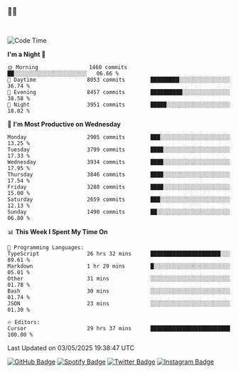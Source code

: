 ### 🤙🍺

<!-- <a href="https://github-readme-stats.vercel.app/api?username=hzak2xx&count_private=true&show_icons=true&theme=dracula">
  <img align="center" src="https://github-readme-stats.vercel.app/api?username=hzak2xx&count_private=true&show_icons=true&theme=dracula" />
</a>
</br> -->
</br>

<!--START_SECTION:waka-->
![Code Time](http://img.shields.io/badge/Code%20Time-4%2C201%20hrs%2052%20mins-blue)

**I'm a Night 🦉** 

```text
🌞 Morning                1460 commits        ██░░░░░░░░░░░░░░░░░░░░░░░   06.66 % 
🌆 Daytime                8053 commits        █████████░░░░░░░░░░░░░░░░   36.74 % 
🌃 Evening                8457 commits        ██████████░░░░░░░░░░░░░░░   38.58 % 
🌙 Night                  3951 commits        █████░░░░░░░░░░░░░░░░░░░░   18.02 % 
```
📅 **I'm Most Productive on Wednesday** 

```text
Monday                   2905 commits        ███░░░░░░░░░░░░░░░░░░░░░░   13.25 % 
Tuesday                  3799 commits        ████░░░░░░░░░░░░░░░░░░░░░   17.33 % 
Wednesday                3934 commits        ████░░░░░░░░░░░░░░░░░░░░░   17.95 % 
Thursday                 3846 commits        ████░░░░░░░░░░░░░░░░░░░░░   17.54 % 
Friday                   3288 commits        ████░░░░░░░░░░░░░░░░░░░░░   15.00 % 
Saturday                 2659 commits        ███░░░░░░░░░░░░░░░░░░░░░░   12.13 % 
Sunday                   1490 commits        ██░░░░░░░░░░░░░░░░░░░░░░░   06.80 % 
```


📊 **This Week I Spent My Time On** 

```text
💬 Programming Languages: 
TypeScript               26 hrs 32 mins      ██████████████████████░░░   89.61 % 
Markdown                 1 hr 29 mins        █░░░░░░░░░░░░░░░░░░░░░░░░   05.01 % 
Other                    31 mins             ░░░░░░░░░░░░░░░░░░░░░░░░░   01.78 % 
Bash                     30 mins             ░░░░░░░░░░░░░░░░░░░░░░░░░   01.74 % 
JSON                     23 mins             ░░░░░░░░░░░░░░░░░░░░░░░░░   01.30 % 

🔥 Editors: 
Cursor                   29 hrs 37 mins      █████████████████████████   100.00 % 
```


 Last Updated on 03/05/2025 19:38:47 UTC
<!--END_SECTION:waka-->

[![GitHub Badge](https://img.shields.io/badge/GitHub-100000?style=for-the-badge&logo=github&logoColor=white)](https://github.com/hzak2xx)
[![Spotify Badge](https://img.shields.io/badge/Spotify-1ED760?&style=for-the-badge&logo=spotify&logoColor=white)](https://open.spotify.com/user/uf90s6sbbh75a1mt44clkhkvf)
[![Twitter Badge](https://img.shields.io/badge/Twitter-1DA1F2?style=for-the-badge&logo=twitter&logoColor=white)](https://twitter.com/hzak2xx)
[![Instagram Badge](https://img.shields.io/badge/Instagram-E4405F?style=for-the-badge&logo=instagram&logoColor=white)](https://www.instagram.com/hzak2xx/)
